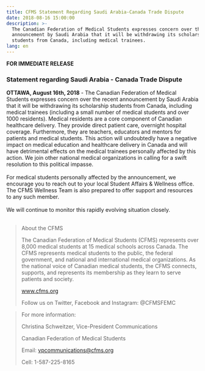 ```yaml
---
title: CFMS Statement Regarding Saudi Arabia-Canada Trade Dispute
date: 2018-08-16 15:00:00
description: >-
  The Canadian Federation of Medical Students expresses concern over the recent
  announcement by Saudi Arabia that it will be withdrawing its scholarship
  students from Canada, including medical trainees.
lang: en
---
```


**FOR IMMEDIATE RELEASE**

### **Statement regarding Saudi Arabia - Canada Trade Dispute**

**OTTAWA, August 16th, 2018** - The Canadian Federation of Medical Students expresses concern over the recent announcement by Saudi Arabia that it will be withdrawing its scholarship students from Canada, including medical trainees (including a small number of medical students and over 1000 residents). Medical residents are a core component of Canadian healthcare delivery. They provide direct patient care, overnight hospital coverage. Furthermore, they are teachers, educators and mentors for patients and medical students. This action will undoubtedly have a negative impact on medical education and healthcare delivery in Canada and will have detrimental effects on the medical trainees personally affected by this action. We join other national medical organizations in calling for a swift resolution to this political impasse.<br><br>For medical students personally affected by the announcement, we encourage you to reach out to your local Student Affairs & Wellness office. The CFMS Wellness Team is also prepared to offer support and resources to any such member.<br><br>We will continue to monitor this rapidly evolving situation closely.<br> 

> About the CFMS
>
>
> The Canadian Federation of Medical Students (CFMS) represents over 8,000 medical students at 15 medical schools across Canada. The CFMS represents medical students to the public, the federal government, and national and international medical organizations. As the national voice of Canadian medical students, the CFMS connects, supports, and represents its membership as they learn to serve patients and society.
>
>
> www.cfms.org
>
>
> Follow us on Twitter, Facebook and Instagram: @CFMSFEMC

> For more information:
>
>
> Christina Schweitzer, Vice-President Communications
>
>
> Canadian Federation of Medical Students
>
>
> Email: vpcommunications@cfms.org
>
>
> Cell: 1-587-225-8165